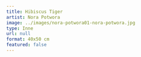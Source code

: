```yaml
---
title: Hibiscus Tiger
artist: Nora Potwora
image: ../images/nora-potwora01-nora-potwora.jpg
type: Inne
url: null
format: 40x50 cm
featured: false
---
```

